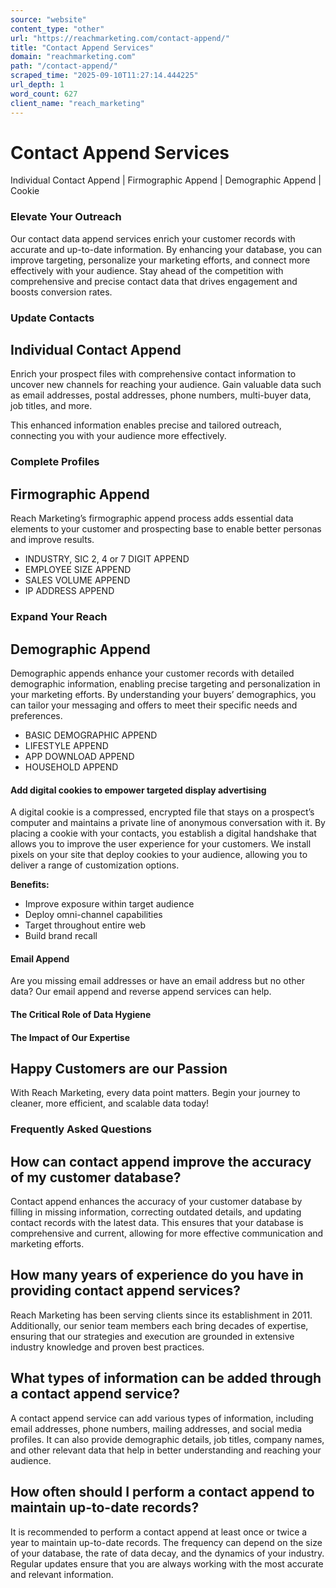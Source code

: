 ```yaml
---
source: "website"
content_type: "other"
url: "https://reachmarketing.com/contact-append/"
title: "Contact Append Services"
domain: "reachmarketing.com"
path: "/contact-append/"
scraped_time: "2025-09-10T11:27:14.444225"
url_depth: 1
word_count: 627
client_name: "reach_marketing"
---
```


# Contact Append Services

Individual Contact Append | Firmographic Append | Demographic Append | Cookie

### Elevate Your Outreach

Our contact data append services enrich your customer records with accurate and up-to-date information. By enhancing your database, you can improve targeting, personalize your marketing efforts, and connect more effectively with your audience. Stay ahead of the competition with comprehensive and precise contact data that drives engagement and boosts conversion rates.

### Update Contacts

## Individual Contact Append

Enrich your prospect files with comprehensive contact information to uncover new channels for reaching your audience. Gain valuable data such as email addresses, postal addresses, phone numbers, multi-buyer data, job titles, and more.

This enhanced information enables precise and tailored outreach, connecting you with your audience more effectively.

### Complete Profiles

## Firmographic Append

Reach Marketing’s firmographic append process adds essential data elements to your customer and prospecting base to enable better personas and improve results.

- INDUSTRY, SIC 2, 4 or 7 DIGIT APPEND
- EMPLOYEE SIZE APPEND
- SALES VOLUME APPEND
- IP ADDRESS APPEND

### Expand Your Reach

## Demographic Append

Demographic appends enhance your customer records with detailed demographic information, enabling precise targeting and personalization in your marketing efforts. By understanding your buyers’ demographics, you can tailor your messaging and offers to meet their specific needs and preferences.

- BASIC DEMOGRAPHIC APPEND
- LIFESTYLE APPEND
- APP DOWNLOAD APPEND
- HOUSEHOLD APPEND

#### Add digital cookies to empower targeted display advertising

A digital cookie is a compressed, encrypted file that stays on a prospect’s computer and maintains a private line of anonymous conversation with it. By placing a cookie with your contacts, you establish a digital handshake that allows you to improve the user experience for your customers. We install pixels on your site that deploy cookies to your audience, allowing you to deliver a range of customization options.

**Benefits:**

- Improve exposure within target audience
- Deploy omni-channel capabilities
- Target throughout entire web
- Build brand recall

#### Email Append

Are you missing email addresses or have an email address but no other data? Our email append and reverse append services can help.

#### The Critical Role of Data Hygiene

#### The Impact of Our Expertise

## Happy Customers are our Passion

With Reach Marketing, every data point matters. Begin your journey to cleaner, more efficient, and scalable data today!

### Frequently Asked Questions

## How can contact append improve the accuracy of my customer database?

Contact append enhances the accuracy of your customer database by filling in missing information, correcting outdated details, and updating contact records with the latest data. This ensures that your database is comprehensive and current, allowing for more effective communication and marketing efforts.

## How many years of experience do you have in providing contact append services?

Reach Marketing has been serving clients since its establishment in 2011. Additionally, our senior team members each bring decades of expertise, ensuring that our strategies and execution are grounded in extensive industry knowledge and proven best practices.

## What types of information can be added through a contact append service?

A contact append service can add various types of information, including email addresses, phone numbers, mailing addresses, and social media profiles. It can also provide demographic details, job titles, company names, and other relevant data that help in better understanding and reaching your audience.

## How often should I perform a contact append to maintain up-to-date records?

It is recommended to perform a contact append at least once or twice a year to maintain up-to-date records. The frequency can depend on the size of your database, the rate of data decay, and the dynamics of your industry. Regular updates ensure that you are always working with the most accurate and relevant information.